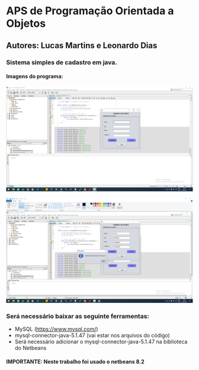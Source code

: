 # APS de Programação Orientada a Objetos

## Autores: Lucas Martins e Leonardo Dias

### Sistema simples de cadastro em java.
#### Imagens do programa:
![Imagem do Programa](https://github.com/lucasmcampos/APS_POO/blob/main/imagens/01.png)

![Imagem do Programa2](https://github.com/lucasmcampos/APS_POO/blob/main/imagens/02.png)
### Será necessário baixar as seguinte ferramentas:
- MySQL (https://www.mysql.com/)
- mysql-connector-java-5.1.47 (vai estar nos arquivos do código)
- Será necessário adicionar o mysql-connector-java-5.1.47 na biblioteca do Netbeans
#### IMPORTANTE: Neste trabalho foi usado o netbeans 8.2
